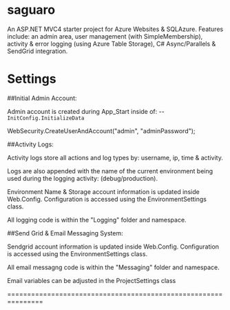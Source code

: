 saguaro
=======

An ASP.NET MVC4 starter project for Azure Websites & SQLAzure. Features include: an admin area, user management (with SimpleMembership), activity &amp; error logging (using Azure Table Storage), C# Async/Parallels &amp; SendGrid integration.



Settings
========

##Initial Admin Account:

Admin account is created during App_Start inside of: -- `InitConfig.InitializeData`

WebSecurity.CreateUserAndAccount("admin", "adminPassword");



##Activity Logs:

Activity logs store all actions and log types by: username, ip, time & activity.

Logs are also appended with the name of the current environment being used during the logging activity: (debug/production).

Environment Name & Storage account information is updated inside Web.Config. Configuration is accessed using the EnvironmentSettings class.

All logging code is within the "Logging" folder and namespace.



##Send Grid & Email Messaging System:


Sendgrid account information is updated inside Web.Config. Configuration is accessed using the EnvironmentSettings class.

All email messagng code is within the "Messaging" folder and namespace.

Email variables can be adjusted in the ProjectSettings class

===============================================================

